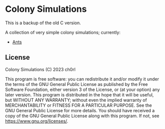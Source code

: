 # Colony Simulations
This is a backup of the old C version.

A collection of very simple colony simulations; currently:
- [Ants](ants/)

## License
Colony Simulations (C) 2023 ch0rl

This program is free software: you can redistribute it and/or modify it under the terms of the GNU General Public License as published by the Free Software Foundation, either version 3 of the License, or (at your option) any later version.
This program is distributed in the hope that it will be useful, but WITHOUT ANY WARRANTY; without even the implied warranty of MERCHANTABILITY or FITNESS FOR A PARTICULAR PURPOSE.  See the GNU General Public License for more details.
You should have received a copy of the GNU General Public License along with this program.  If not, see <https://www.gnu.org/licenses/>.
